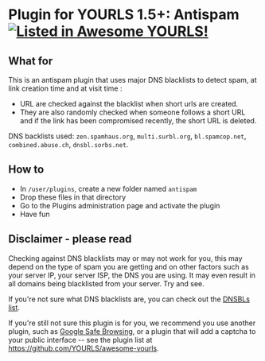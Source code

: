 # Plugin for YOURLS 1.5+: Antispam [![Listed in Awesome YOURLS!](https://img.shields.io/badge/Awesome-YOURLS-C5A3BE)](https://github.com/YOURLS/awesome-yourls/)

## What for

This is an antispam plugin that uses major DNS blacklists to detect spam, at link creation time and at visit time :

- URL are checked against the blacklist when short urls are created.
- They are also randomly checked when someone follows a short URL and if the link has been compromised recently, the 
short URL is deleted.

DNS backlists used: `zen.spamhaus.org`, `multi.surbl.org`, `bl.spamcop.net`, `combined.abuse.ch`, `dnsbl.sorbs.net`.

## How to

* In `/user/plugins`, create a new folder named `antispam`
* Drop these files in that directory
* Go to the Plugins administration page and activate the plugin 
* Have fun

## Disclaimer - please read

Checking against DNS blacklists may or may not work for you, this may depend on the type of spam you are getting and on
other factors such as your server IP, your server ISP, the DNS you are using. It may even result in all domains being
blacklisted from your server. Try and see.

If you're not sure what DNS blacklists are, you can check out the [DNSBLs list](https://www.dnsbl.info/).

If you're still not sure this plugin is for you, we recommend you use another plugin, such as
[Google Safe Browsing](https://github.com/YOURLS/google-safe-browsing), or a plugin that will add a captcha to your
public interface -- see the plugin list at https://github.com/YOURLS/awesome-yourls.
